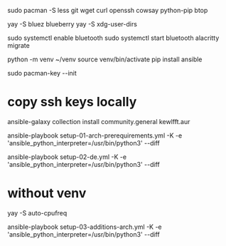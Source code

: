 
sudo pacman -S less git wget curl openssh cowsay python-pip btop


yay -S bluez blueberry
yay -S xdg-user-dirs

sudo systemctl enable bluetooth
sudo systemctl start bluetooth
alacritty migrate

python -m venv ~/venv
source venv/bin/activate
pip install ansible

sudo pacman-key --init

# copy ssh keys locally

ansible-galaxy collection install community.general kewlfft.aur

ansible-playbook setup-01-arch-prerequirements.yml -K -e 'ansible_python_interpreter=/usr/bin/python3' --diff

ansible-playbook setup-02-de.yml -K -e 'ansible_python_interpreter=/usr/bin/python3' --diff

# without venv
yay -S auto-cpufreq

ansible-playbook setup-03-additions-arch.yml -K -e 'ansible_python_interpreter=/usr/bin/python3' --diff